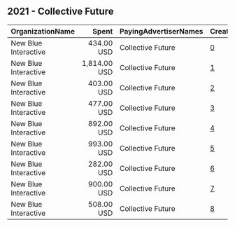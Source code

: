 ## 2021 - Collective Future 
|OrganizationName|Spent|PayingAdvertiserNames|CreativeUrls|Impressions|Genders|AgeBrackets|CountryCodes|BillingAddresses|CandidateBallotInformation|
|:---|---:|:---|:---|---:|:---|:---|:---|:---|:---|
|New Blue Interactive|434.00 USD|Collective Future|[0](https://www.snap.com/political-ads/asset/2bdade236fbe25a13de3f03452827d45d22ab226908ecb69f2deb9af220cf242?mediaType=png)|21,465||18+|united states|"1146 Connecticut Ave,Washington,20036,US"|Collective Future|
|New Blue Interactive|1,814.00 USD|Collective Future|[1](https://www.snap.com/political-ads/asset/178b20546431f1df404c32197a9708eebb8b0dc2e4519e6422246e745026d914?mediaType=png)|90,140||18+|united states|"1146 Connecticut Ave,Washington,20036,US"|Collective Future|
|New Blue Interactive|403.00 USD|Collective Future|[2](https://www.snap.com/political-ads/asset/4714656a8312c0425a6e01f013c86962adfbb3e14d3577037c26cc689a528a50?mediaType=png)|20,133||18+|united states|"1146 Connecticut Ave,Washington,20036,US"|Collective Future|
|New Blue Interactive|477.00 USD|Collective Future|[3](https://www.snap.com/political-ads/asset/eb4a9814ac017c4108a353bef5594d17718e5358d931e041a2f619f5047ae039?mediaType=jpg)|25,015||18+|united states|"1146 Connecticut Ave,Washington,20036,US"|Collective Future|
|New Blue Interactive|892.00 USD|Collective Future|[4](https://www.snap.com/political-ads/asset/85976f2a9ec98c5e9262c858403f1bf273eb412464bf28883fd5de86e844753d?mediaType=png)|47,852||18+|united states|"1146 Connecticut Ave,Washington,20036,US"|Collective Future|
|New Blue Interactive|993.00 USD|Collective Future|[5](https://www.snap.com/political-ads/asset/852028431c07976bd343cde93ef37dfd7da1ceb921c2c73680d610e9c958675f?mediaType=jpg)|51,214||18+|united states|"1146 Connecticut Ave,Washington,20036,US"|Collective Future|
|New Blue Interactive|282.00 USD|Collective Future|[6](https://www.snap.com/political-ads/asset/8e9af093886f464d1015187bf7728cb91a14eec96baf01f9eb09edca6bb0fe3b?mediaType=jpg)|15,381||18+|united states|"1146 Connecticut Ave,Washington,20036,US"|Collective Future|
|New Blue Interactive|900.00 USD|Collective Future|[7](https://www.snap.com/political-ads/asset/b1d00f4c778f49a49fdde995e44218ebdbc503ee4347ed52b7bbee045e94a4d0?mediaType=png)|42,832||18+|united states|"1146 Connecticut Ave,Washington,20036,US"|Collective Future|
|New Blue Interactive|508.00 USD|Collective Future|[8](https://www.snap.com/political-ads/asset/0a98d2a7bd8dca03a26873c387d41b530311f764773769f392ca74695dd94c1c?mediaType=png)|27,409||18+|united states|"1146 Connecticut Ave,Washington,20036,US"|Collective Future|
